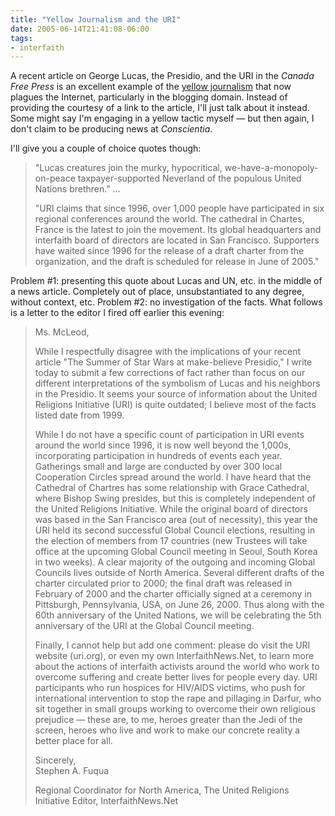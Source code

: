 ```yaml
---
title: "Yellow Journalism and the URI"
date: 2005-06-14T21:41:08-06:00
tags:
- interfaith
---
```


A recent article on George Lucas, the Presidio, and the URI in the _Canada Free Press_ is an excellent example of the [yellow journalism](https://en.wikipedia.org/wiki/Yellow_journalism) that now plagues the Internet, particularly in the blogging domain. Instead of providing the courtesy of a link to the article, I'll just talk about it instead. Some might say I'm engaging in a yellow tactic myself — but then again, I don't claim to be producing news at _Conscientia_.

I'll give you a couple of choice quotes though:

> "Lucas creatures join the murky, hypocritical, we-have-a-monopoly-on-peace taxpayer-supported Neverland of the populous United Nations brethren." …
>
> "URI claims that since 1996, over 1,000 people have participated in six regional conferences around the world. The cathedral in Chartes, France is the latest to join the movement. Its global headquarters and interfaith board of directors are located in San Francisco. Supporters have waited since 1996 for the release of a draft charter from the organization, and the draft is scheduled for release in June of 2005."
<!-- truncate -->

Problem #1: presenting this quote about Lucas and UN, etc. in the middle of a news article. Completely out of place, unsubstantiated to any degree, without context, etc. Problem #2: no investigation of the facts. What follows is a letter to the editor I fired off earlier this evening:

> Ms. McLeod,
>
> While I respectfully disagree with the implications of your recent article
> "The Summer of Star Wars at make-believe Presidio," I write today to submit a
> few corrections of fact rather than focus on our different interpretations of
> the symbolism of Lucas and his neighbors in the Presidio. It seems your source
> of information about the United Religions Initiative (URI) is quite outdated;
> I believe most of the facts listed date from 1999.
>
> While I do not have a specific count of participation in URI events around the
> world since 1996, it is now well beyond the 1,000s, incorporating
> participation in hundreds of events each year. Gatherings small and large are
> conducted by over 300 local Cooperation Circles spread around the world. I
> have heard that the Cathedral of Chartres has some relationship with Grace
> Cathedral, where Bishop Swing presides, but this is completely independent of
> the United Religions Initiative. While the original board of directors was
> based in the San Francisco area (out of necessity), this year the URI held its
> second successful Global Council elections, resulting in the election of
> members from 17 countries (new Trustees will take office at the upcoming
> Global Council meeting in Seoul, South Korea in two weeks). A clear majority
> of the outgoing and incoming Global Councils lives outside of North America.
> Several different drafts of the charter circulated prior to 2000; the final
> draft was released in February of 2000 and the charter officially signed at a
> ceremony in Pittsburgh, Pennsylvania, USA, on June 26, 2000. Thus along with
> the 60th anniversary of the United Nations, we will be celebrating the 5th
> anniversary of the URI at the Global Council meeting.
>
> Finally, I cannot help but add one comment: please do visit the URI website
> (uri.org), or even my own InterfaithNews.Net, to learn more about the actions
> of interfaith activists around the world who work to overcome suffering and
> create better lives for people every day. URI participants who run hospices
> for HIV/AIDS victims, who push for international intervention to stop the rape
> and pillaging in Darfur, who sit together in small groups working to overcome
> their own religious prejudice — these are, to me, heroes greater than the Jedi
> of the screen, heroes who live and work to make our concrete reality a better
> place for all.
>
>Sincerely, \
>Stephen A. Fuqua
>
> Regional Coordinator for North America, The United Religions Initiative
> Editor, InterfaithNews.Net
